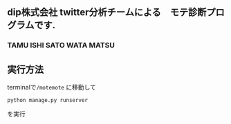## dip株式会社 twitter分析チームによる　モテ診断プログラムです.
### TAMU ISHI SATO WATA MATSU

## 実行方法
terminalで`/motemote` に移動して
```
python manage.py runserver
```
を実行
